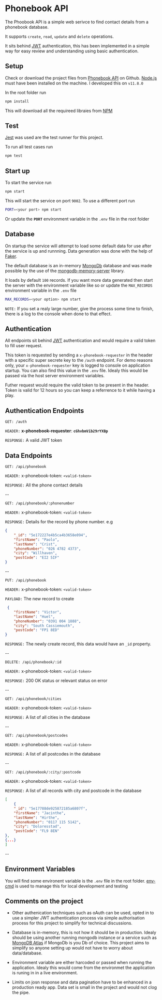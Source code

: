 # Phonebook API

The Phoobook API is a simple web serivce to find contact details from a phonebook database.

It supports `create`, `read`, `update` and `delete` operations.

It sits behind [JWT](https://jwt.io/) authentication, this has been implemented in a simple way for easy review and understanding using basic authentication.

## Setup

Check or download the project files from [Phonebook API](https://github.com/madjava/phonebook-api.git) on Github. [Node.js](https://nodejs.org/en/) must have been installed on the machine. I developed this on `v11.8.0`

In the root folder run

```bash
npm install
```

This will download all the requireed libraies from [NPM](https://www.npmjs.com/)

## Test

[Jest](https://jestjs.io/) was used are the test runner for this project.

To run all test cases run

```bash
npm test
```

## Start up

To start the service run

```bash
npm start
```

This will start the service on port `9002`. To use a different port run

```bash
PORT=<your port> npm start
```

Or update the **`PORT`** environment variable in the `.env` file in the root folder

## Database

On startup the service will attempt to load some default data for use after the service is up and runnning. Data generation was done with the help of [Faker](https://www.npmjs.com/package/faker).

The default database is an in-memory [MongoDb](https://www.mongodb.com/what-is-mongodb) database and was made possible by the use of the [mongodb-memory-server](https://www.npmjs.com/package/mongodb-memory-server) library.

It loads by default `100` records. If you want more data generated then start the server with the environment variable like so or update the `MAX_RECORDS` environment variable in the `.env` file

```bash
MAX_RECORDS=<your option> npm start
```

`NOTE:` If you set a realy large number, give the process some time to finish, there is a log to the console when done to that effect.

## Authentication

All endpoints sit behind [JWT](https://jwt.io/) authentication and would require a valid token to fill user request.

This token is requested by sending a `x-phonebook-requester` in the header with a specific super secrete key to the `/auth` endpoint. For demo reasons only, your `x-phonebook-requester` key is logged to console on application startup. You can also find this value in the `.env` file. Idealy this would be passed via the host server environment variables.

Futher request would require the valid token to be present in the header. Token is valid for 12 hours so you can keep a referrence to it while having a play.

## Authentication Endpoints

`GET: /auth`

`HEADER:` **x-phonebook-requester**: **`cGhvbmVib29rYXBp`**

`RESPONSE:` A valid JWT token

## Data Endpoints

`GET: /api/phonebook`

`HEADER:` x-phonebook-token: `<valid-token>`

`RESPONSE:` All the phone contact details

--

`GET: /api/phonebook/:phonenumber`

`HEADER:` x-phonebook-token: `<valid-token>`

`RESPONSE:` Details for the record by phone number. e.g

```json
{
    "_id": "5e172227e4b5ca4b3658e094",
    "firstName": "Paolo",
    "lastName": "Crist",
    "phoneNumber": "026 4782 4373",
    "city": "Willhaven",
    "postCode": "EI2 5IF"
}
```

--

`PUT: /api/phonebook`

`HEADER:` x-phonebook-token: `<valid-token>`

`PAYLOAD:` The new record to create

```json
 {
    "firstName": "Victor",
    "lastName": "Huel",
    "phoneNumber": "0391 004 1888",
    "city": "South Cassiemouth",
    "postCode": "FP1 8ED"
}
```

`RESPONSE:` The newly create record, this data would have an `_id` property.

--

`DELETE: /api/phonebook/:id`

`HEADER:` x-phonebook-token: `<valid-token>`

`RESPONSE:` 200 OK status or relevant status on error

--

`GET: /api/phonebook/cities`

`HEADER:` x-phonebook-token: `<valid-token>`

`RESPONSE:` A list of all cities in the database

--

`GET: /api/phonebook/postcodes`

`HEADER:` x-phonebook-token: `<valid-token>`

`RESPONSE:` A list of all postcodes in the database

--

`GET: /api/phonebook/:city/:postcode`

`HEADER:` x-phonebook-token: `<valid-token>`

`RESPONSE:` A list of all records with city and postcode in the database

```json
[
    {
    "_id": "5e17788de925872185a6807f",
    "firstName": "Jacinthe",
    "lastName": "Hirthe",
    "phoneNumber": "0117 115 5142",
    "city": "Doloresstad",
    "postCode": "FL9 8EN"
},
{...}
]
```

--

## Environment Variables

You will find some environent variable is the `.env` file in the root folder. [env-cmd](https://www.npmjs.com/package/env-cmd) is used to manage this for local development and testing

## Comments on the project

* Other authenication techniques such as oAuth can be used, opted in to use a simpler JWT authentication process via simple authorisation process for this project to simplify for technical discussions.

* Database is in-memory, this is not how it should be in production. Idealy should be using another running mongodb instance or a service such as [MongoDB Atlas](https://www.mongodb.com/) if MongoDb is you Db of choice. This project aims to simplify so anyone setting up would not have to worry about data/database.

* Environment variable are either harcoded or passed when running the application. Idealy this would come from the environmet the application is runing in in a live environment.

* Limits on josn response and data pagination have to be enhanced in a production ready app. Data set is small in the project and would not clog the pipe.
